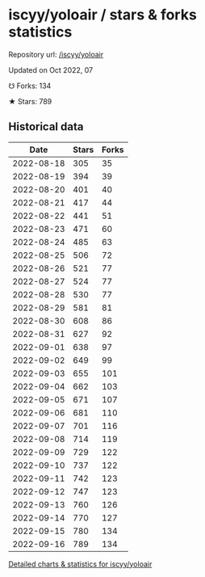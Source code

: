 # iscyy/yoloair / stars & forks statistics

Repository url: [/iscyy/yoloair](https://github.com/iscyy/yoloair)

Updated on Oct 2022, 07

☋ Forks: 134

★ Stars: 789

## Historical data
| Date | Stars | Forks |
|------|-------|-------|
| 2022-08-18 | 305 | 35 | 
| 2022-08-19 | 394 | 39 | 
| 2022-08-20 | 401 | 40 | 
| 2022-08-21 | 417 | 44 | 
| 2022-08-22 | 441 | 51 | 
| 2022-08-23 | 471 | 60 | 
| 2022-08-24 | 485 | 63 | 
| 2022-08-25 | 506 | 72 | 
| 2022-08-26 | 521 | 77 | 
| 2022-08-27 | 524 | 77 | 
| 2022-08-28 | 530 | 77 | 
| 2022-08-29 | 581 | 81 | 
| 2022-08-30 | 608 | 86 | 
| 2022-08-31 | 627 | 92 | 
| 2022-09-01 | 638 | 97 | 
| 2022-09-02 | 649 | 99 | 
| 2022-09-03 | 655 | 101 | 
| 2022-09-04 | 662 | 103 | 
| 2022-09-05 | 671 | 107 | 
| 2022-09-06 | 681 | 110 | 
| 2022-09-07 | 701 | 116 | 
| 2022-09-08 | 714 | 119 | 
| 2022-09-09 | 729 | 122 | 
| 2022-09-10 | 737 | 122 | 
| 2022-09-11 | 742 | 123 | 
| 2022-09-12 | 747 | 123 | 
| 2022-09-13 | 760 | 126 | 
| 2022-09-14 | 770 | 127 | 
| 2022-09-15 | 780 | 134 | 
| 2022-09-16 | 789 | 134 | 


[Detailed charts & statistics for iscyy/yoloair](https://reviewgithub.com/rep/iscyy/yoloair)
